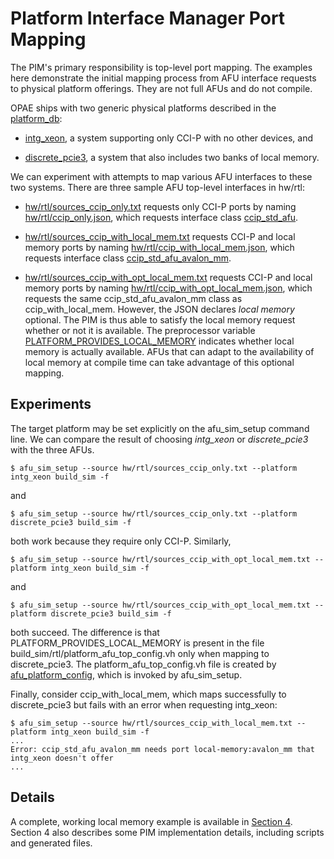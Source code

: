 # Platform Interface Manager Port Mapping

The PIM's primary responsibility is top-level port mapping. The examples here
demonstrate the initial mapping process from AFU interface requests to
physical platform offerings. They are not full AFUs and do not compile.

OPAE ships with two generic physical platforms described in the
[platform_db](https://github.com/OPAE/opae-sdk/tree/master/platforms/platform_db):

- [intg_xeon](https://github.com/OPAE/opae-sdk/blob/master/platforms/platform_db/intg_xeon.json),
  a system supporting only CCI-P with no other devices, and

- [discrete_pcie3](https://github.com/OPAE/opae-sdk/blob/master/platforms/platform_db/discrete_pcie3.json),
  a system that also includes two banks of local memory.

We can experiment with attempts to map various AFU interfaces to these two
systems. There are three sample AFU top-level interfaces in hw/rtl:

- [hw/rtl/sources_ccip_only.txt](hw/rtl/sources_ccip_only.txt) requests only
  CCI-P ports by naming [hw/rtl/ccip_only.json](hw/rtl/ccip_only.json), which
  requests interface class
  [ccip_std_afu](hw/rtl/ccip_only.sv).

- [hw/rtl/sources_ccip_with_local_mem.txt](hw/rtl/sources_ccip_with_local_mem.txt)
  requests CCI-P and local memory ports by naming
  [hw/rtl/ccip_with_local_mem.json](hw/rtl/ccip_with_local_mem.json), which
  requests interface class
  [ccip_std_afu_avalon_mm](hw/rtl/ccip_with_local_mem.sv).

- [hw/rtl/sources_ccip_with_opt_local_mem.txt](hw/rtl/sources_ccip_with_opt_local_mem.txt)
  requests CCI-P and local memory ports by naming
  [hw/rtl/ccip_with_opt_local_mem.json](hw/rtl/ccip_with_opt_local_mem.json),
  which requests the same ccip_std_afu_avalon_mm class as ccip_with_local_mem.
  However, the JSON declares *local memory* optional. The PIM is thus able to
  satisfy the local memory request whether or not it is available. The
  preprocessor variable
  [PLATFORM_PROVIDES_LOCAL_MEMORY](hw/rtl/ccip_with_opt_local_mem.sv)
  indicates whether local memory is actually available. AFUs that can adapt to
  the availability of local memory at compile time can take advantage of this
  optional mapping.

## Experiments

The target platform may be set explicitly on the afu_sim_setup command
line. We can compare the result of choosing *intg_xeon* or *discrete_pcie3*
with the three AFUs.

```console
$ afu_sim_setup --source hw/rtl/sources_ccip_only.txt --platform intg_xeon build_sim -f
```

and

```console
$ afu_sim_setup --source hw/rtl/sources_ccip_only.txt --platform discrete_pcie3 build_sim -f
```

both work because they require only CCI-P. Similarly,

```console
$ afu_sim_setup --source hw/rtl/sources_ccip_with_opt_local_mem.txt --platform intg_xeon build_sim -f
```

and

```console
$ afu_sim_setup --source hw/rtl/sources_ccip_with_opt_local_mem.txt --platform discrete_pcie3 build_sim -f
```

both succeed. The difference is that PLATFORM_PROVIDES_LOCAL_MEMORY is present
in the file build_sim/rtl/platform_afu_top_config.vh only when mapping to
discrete_pcie3. The platform_afu_top_config.vh file is created by
[afu_platform_config](https://github.com/OPAE/opae-sdk/blob/master/platforms/scripts/afu_platform_config),
which is invoked by afu_sim_setup.

Finally, consider ccip_with_local_mem, which maps successfully to
discrete_pcie3 but fails with an error when requesting intg_xeon:

```console
$ afu_sim_setup --source hw/rtl/sources_ccip_with_local_mem.txt --platform intg_xeon build_sim -f
...
Error: ccip_std_afu_avalon_mm needs port local-memory:avalon_mm that intg_xeon doesn't offer
...
```

## Details

A complete, working local memory example is available in [Section
4](../../04_local_memory). Section 4 also describes some PIM implementation
details, including scripts and generated files.
